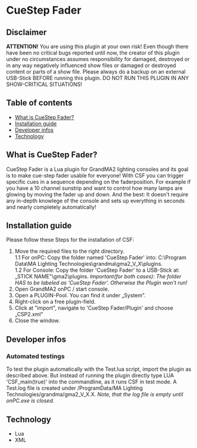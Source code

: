 # CueStep Fader

## Disclaimer
__ATTENTION!__
You are using this plugin at your own risk!
Even though there have been no critical bugs reported until now, the creator of this plugin under no circumstances assumes responsibility for damaged, destroyed or in any way negatively influenced show files or damaged or destroyed content or parts of a show file.
Please always do a backup on an external USB-Stick BEFORE running this plugin.
DO NOT RUN THIS PLUGIN IN ANY SHOW-CRITICAL SITUATIONS!


## Table of contents
* [What is CueStep Fader?](#what-is-cuestep-fader?)
* [Installation guide](#installation-guide)
* [Developer infos](#developer-infos)
* [Technology](#technology)


## What is CueStep Fader?
CueStep Fader is a Lua plugin for GrandMA2 lighting consoles and its goal is to make cue-step fader usable for everyone!
With CSF you can trigger specific cues in a sequence depending on the faderposition. For example if you have a 10 channel sunstrip and want to control how many lamps are glowing by moving the fader up and down. And the best: It doesn't require any in-depth knowlege of the console and sets up everything in seconds and nearly completely automatically!


## Installation guide
Please follow these Steps for the installation of CSF:
1. Move the required files to the right directory.<br> 
   1.1 For onPC: Copy the folder named 'CueStep Fader' into: C:\Program Data\MA Lighting Technologies\grandma\gma2_V_X\plugins.<br>
   1.2 For Console: Copy the folder 'CueStep Fader' to a USB-Stick at: „STICK NAME"\gma2\plugins.
   _Important(for both cases): The folder HAS to be labeled as 'CueStep Fader'. Otherwise the Plugin won't run!_
2. Open GrandMA2 onPC / start console.
3. Open a PLUGIN-Pool. You can find it under „System".
4. Right-click on a free plugin-field.
5. Click at "import", navigate to 'CueStep Fader/Plugin' and choose „CSP2.xml"
6. Close the window.

## Developer infos
### Automated testings
To test the plugin automatically with the Test.lua script, import the plugin as described above. But instead of running the plugin directly type 
    LUA 'CSF_main(true)'
into the commandline, as it runs CSF in test mode.
A Test.log file is created under /ProgramData/MA Lighting Technologies/grandma/gma2_V_X.X.
_Note, that the log file is empty until onPC.exe is closed._

## Technology
* Lua 
* XML
